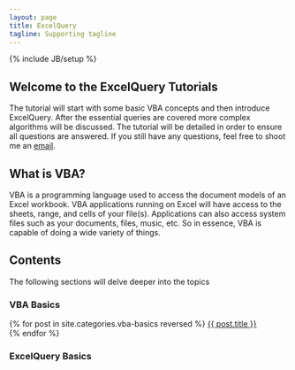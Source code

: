 ```yaml
---
layout: page
title: ExcelQuery
tagline: Supporting tagline
---
```

{% include JB/setup %}

## Welcome to the ExcelQuery Tutorials

The tutorial will start with some basic VBA concepts and then introduce ExcelQuery. After the essential queries are covered more complex algorithms will be discussed. The tutorial will be detailed in order to ensure all questions are answered. If you still have any questions, feel free to shoot me an [email](mailto:bluejamesbond@gmail.com).

## What is VBA?

VBA is a programming language used to access the document models of an Excel workbook. VBA applications running on Excel will have access to the sheets, range, and cells of your file(s). Applications can also access system files such as your documents, files, music, etc. So in essence, VBA is capable of doing a wide variety of things.

## Contents

The following sections will delve deeper into the topics

### VBA Basics

<div class="posts">
  {% for post in site.categories.vba-basics reversed %}
    <a href="{{ site.home }}{{ post.url }}">{{ post.title }}</a></br>
  {% endfor %}
</div>

### ExcelQuery Basics
